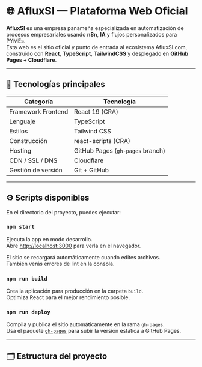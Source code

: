 # 🌐 AfluxSI — Plataforma Web Oficial

**AfluxSI** es una empresa panameña especializada en automatización de procesos empresariales usando **n8n**, **IA** y flujos personalizados para PYMEs.  
Esta web es el sitio oficial y punto de entrada al ecosistema AfluxSI.com, construido con **React**, **TypeScript**, **TailwindCSS** y desplegado en **GitHub Pages + Cloudflare**.

---

## 🧱 Tecnologías principales

| Categoría | Tecnología |
|------------|-------------|
| Framework Frontend | React 19 (CRA) |
| Lenguaje | TypeScript |
| Estilos | Tailwind CSS |
| Construcción | react-scripts (CRA) |
| Hosting | GitHub Pages (`gh-pages` branch) |
| CDN / SSL / DNS | Cloudflare |
| Gestión de versión | Git + GitHub |

---

## ⚙️ Scripts disponibles

En el directorio del proyecto, puedes ejecutar:

### `npm start`
Ejecuta la app en modo desarrollo.  
Abre [http://localhost:3000](http://localhost:3000) para verla en el navegador.

El sitio se recargará automáticamente cuando edites archivos.  
También verás errores de lint en la consola.

### `npm run build`
Crea la aplicación para producción en la carpeta `build`.  
Optimiza React para el mejor rendimiento posible.

### `npm run deploy`
Compila y publica el sitio automáticamente en la rama `gh-pages`.  
Usa el paquete [`gh-pages`](https://github.com/tschaub/gh-pages) para subir la versión estática a GitHub Pages.

---

## 🗂️ Estructura del proyecto
